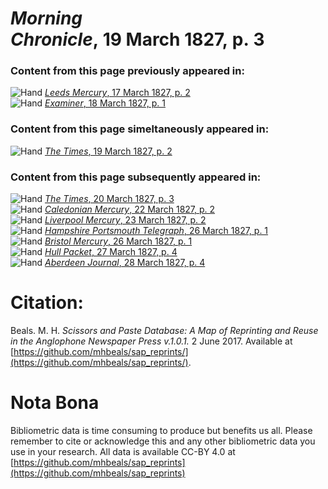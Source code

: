 # *Morning Chronicle*, 19 March 1827, p. 3  
  
### Content from this page previously appeared in:  
![Hand](http://scissorsandpaste.net/wp-content/uploads/2017/06/smallhandpointer.png) [*Leeds Mercury*, 17 March 1827, p. 2](https://mhbeals.github.io/sap_html/Leeds-Mercury/Leeds-Mercury-17-March-1827-p-2)  
![Hand](http://scissorsandpaste.net/wp-content/uploads/2017/06/smallhandpointer.png) [*Examiner*, 18 March 1827, p. 1](https://mhbeals.github.io/sap_html/Examiner/Examiner-18-March-1827-p-1)  
  
### Content from this page simeltaneously appeared in:  
![Hand](http://scissorsandpaste.net/wp-content/uploads/2017/06/smallhandpointer.png) [*The Times*, 19 March 1827, p. 2](https://mhbeals.github.io/sap_html/The-Times/The-Times-19-March-1827-p-2)  
  
### Content from this page subsequently appeared in:  
![Hand](http://scissorsandpaste.net/wp-content/uploads/2017/06/smallhandpointer.png) [*The Times*, 20 March 1827, p. 3](https://mhbeals.github.io/sap_html/The-Times/The-Times-20-March-1827-p-3)  
![Hand](http://scissorsandpaste.net/wp-content/uploads/2017/06/smallhandpointer.png) [*Caledonian Mercury*, 22 March 1827, p. 2](https://mhbeals.github.io/sap_html/Caledonian-Mercury/Caledonian-Mercury-22-March-1827-p-2)  
![Hand](http://scissorsandpaste.net/wp-content/uploads/2017/06/smallhandpointer.png) [*Liverpool Mercury*, 23 March 1827, p. 2](https://mhbeals.github.io/sap_html/Liverpool-Mercury/Liverpool-Mercury-23-March-1827-p-2)  
![Hand](http://scissorsandpaste.net/wp-content/uploads/2017/06/smallhandpointer.png) [*Hampshire Portsmouth Telegraph*, 26 March 1827, p. 1](https://mhbeals.github.io/sap_html/Hampshire-Portsmouth-Telegraph/Hampshire-Portsmouth-Telegraph-26-March-1827-p-1)  
![Hand](http://scissorsandpaste.net/wp-content/uploads/2017/06/smallhandpointer.png) [*Bristol Mercury*, 26 March 1827, p. 1](https://mhbeals.github.io/sap_html/Bristol-Mercury/Bristol-Mercury-26-March-1827-p-1)  
![Hand](http://scissorsandpaste.net/wp-content/uploads/2017/06/smallhandpointer.png) [*Hull Packet*, 27 March 1827, p. 4](https://mhbeals.github.io/sap_html/Hull-Packet/Hull-Packet-27-March-1827-p-4)  
![Hand](http://scissorsandpaste.net/wp-content/uploads/2017/06/smallhandpointer.png) [*Aberdeen Journal*, 28 March 1827, p. 4](https://mhbeals.github.io/sap_html/Aberdeen-Journal/Aberdeen-Journal-28-March-1827-p-4)  


# Citation: 

Beals. M. H. *Scissors and Paste Database: A Map of Reprinting and Reuse in the Anglophone Newspaper Press v.1.0.1.* 2 June 2017. Available at [https://github.com/mhbeals/sap_reprints/](https://github.com/mhbeals/sap_reprints/). 

# Nota Bona

Bibliometric data is time consuming to produce but benefits us all. Please remember to cite or acknowledge this and any other bibliometric data you use in your research. All data is available CC-BY 4.0 at [https://github.com/mhbeals/sap_reprints](https://github.com/mhbeals/sap_reprints)